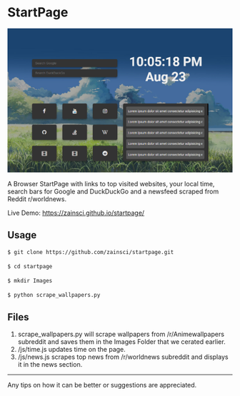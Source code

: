 # StartPage

<img src="./startpage.PNG"></img>

A Browser StartPage with links to top visited websites, your local time, search bars for Google and DuckDuckGo and a newsfeed scraped from Reddit r/worldnews.

Live Demo: https://zainsci.github.io/startpage/

## Usage

```
$ git clone https://github.com/zainsci/startpage.git

$ cd startpage

$ mkdir Images

$ python scrape_wallpapers.py

```

## Files

1. scrape_wallpapers.py will scrape wallpapers from /r/Animewallpapers subreddit and saves them in the Images Folder that we cerated earlier.
2. /js/time.js updates time on the page.
3. /js/news.js scrapes top news from /r/worldnews subreddit and displays it in the news section.

---

Any tips on how it can be better or suggestions are appreciated.
